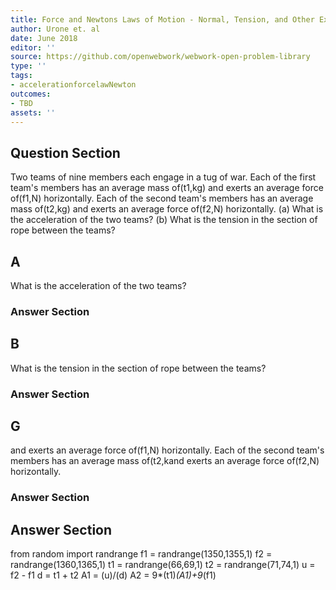 ```yaml
---
title: Force and Newtons Laws of Motion - Normal, Tension, and Other Examples of Forces
author: Urone et. al
date: June 2018
editor: ''
source: https://github.com/openwebwork/webwork-open-problem-library
type: ''
tags:
- accelerationforcelawNewton
outcomes:
- TBD
assets: ''
---
```


## Question Section 

Two teams of nine members each engage in a tug of war. Each of the first team's members has an average mass of(t1,kg) and exerts an average force of(f1,N) horizontally. Each of the second team's members has an average mass of(t2,kg) and exerts an average force of(f2,N) horizontally. 
(a) What is the acceleration of the two teams? 
(b) What is the tension in the section of rope between the teams?

## A
What is the acceleration of the two teams? 
### Answer Section
## B
What is the tension in the section of rope between the teams?
### Answer Section
## G
and exerts an average force of(f1,N) horizontally. Each of the second team's members has an average mass of(t2,kand exerts an average force of(f2,N) horizontally. 
### Answer Section


## Answer Section

from random import randrange
f1 = randrange(1350,1355,1)
f2 = randrange(1360,1365,1)
t1 = randrange(66,69,1)
t2 = randrange(71,74,1)
u = f2 - f1
d = t1 + t2
A1 = (u)/(d)
A2 = 9*(t1)*(A1)+9*(f1)